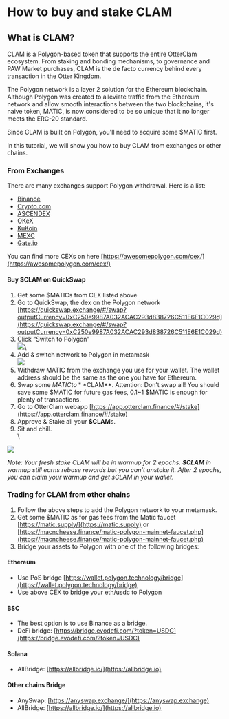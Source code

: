 # How to buy and stake CLAM

## What is CLAM? <a href="#what-is-clam" id="what-is-clam"></a>

CLAM is a Polygon-based token that supports the entire OtterClam ecosystem. From staking and bonding mechanisms, to governance and PAW Market purchases, CLAM is the de facto currency behind every transaction in the Otter Kingdom.

The Polygon network is a layer 2 solution for the Ethereum blockchain. Although Polygon was created to alleviate traffic from the Ethereum network and allow smooth interactions between the two blockchains, it's naive token, MATIC, is now considered to be so unique that it no longer meets the ERC-20 standard.&#x20;

Since CLAM is built on Polygon, you'll need to acquire some $MATIC first.

In this tutorial, we will show you how to buy CLAM from exchanges or other chains.

### From Exchanges <a href="#from-exchanges" id="from-exchanges"></a>

There are many exchanges support Polygon withdrawal. Here is a list:

* [Binance](https://www.binance.com)
* [Crypto.com](https://crypto.com)
* [ASCENDEX](https://ascendex.com)
* [OKeX](https://www.okex.com)
* [KuKoin](https://www.kucoin.com)
* [MEXC](https://www.mexc.com)
* [Gate.io](https://www.gate.io)

You can find more CEXs on here [https://awesomepolygon.com/cex/](https://awesomepolygon.com/cex/)

#### Buy $CLAM on QuickSwap

1. Get some $MATICs from CEX listed above
2. Go to QuickSwap, the dex on the Polygon network [https://quickswap.exchange/#/swap?outputCurrency=0xC250e9987A032ACAC293d838726C511E6E1C029d](https://quickswap.exchange/#/swap?outputCurrency=0xC250e9987A032ACAC293d838726C511E6E1C029d)
3. Click “Switch to Polygon”\
   ![](https://i.imgur.com/u2LpwRp.jpg)\\
4. Add & switch network to Polygon in metamask\
   ![](https://i.imgur.com/6lRShrv.png)
5. Withdraw MATIC from the exchange you use for your wallet. The wallet address should be the same as the one you have for Ethereum.
6. Swap some $MATIC to **$CLAM**. Attention: Don’t swap all! You should save some $MATIC for future gas fees, 0.1\~1 $MATIC is enough for plenty of transactions.
7. Go to OtterClam webapp [https://app.otterclam.finance/#/stake](https://app.otterclam.finance/#/stake)
8. Approve & Stake all your **$CLAM**s.
9. Sit and chill.\
   \\

![](https://i.imgur.com/C6VrXJY.png)

_Note: Your fresh stake CLAM will be in warmup for 2 epochs. **$CLAM** in warmup still earns rebase rewards but you can’t unstake it. After 2 epochs, you can claim your warmup and get sCLAM in your wallet._

### Trading for CLAM from other chains <a href="#trading-for-clam-from-other-chains" id="trading-for-clam-from-other-chains"></a>

1. Follow the above steps to add the Polygon network to your metamask.
2. Get some $MATIC as for gas fees from the Matic faucet [https://matic.supply/](https://matic.supply) or [https://macncheese.finance/matic-polygon-mainnet-faucet.php](https://macncheese.finance/matic-polygon-mainnet-faucet.php)
3. Bridge your assets to Polygon with one of the following bridges:

#### Ethereum <a href="#ethereum" id="ethereum"></a>

* Use PoS bridge [https://wallet.polygon.technology/bridge](https://wallet.polygon.technology/bridge)
* Use above CEX to bridge your eth/usdc to Polygon

#### BSC <a href="#bsc" id="bsc"></a>

* The best option is to use Binance as a bridge.
* DeFi bridge: [https://bridge.evodefi.com/?token=USDC](https://bridge.evodefi.com/?token=USDC)

#### Solana <a href="#solana" id="solana"></a>

* AllBridge: [https://allbridge.io/](https://allbridge.io)

#### Other chains Bridge <a href="#other-chains-bridge" id="other-chains-bridge"></a>

* AnySwap: [https://anyswap.exchange/](https://anyswap.exchange)
* AllBridge: [https://allbridge.io/](https://allbridge.io)
